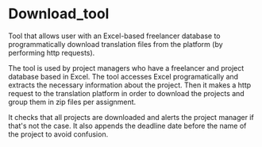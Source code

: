 # Download_tool
Tool that allows user with an Excel-based freelancer database to programmatically download translation files 
from the platform (by performing http requests).

The tool is used by project managers who have a freelancer and project database based in Excel.
The tool accesses Excel programatically and extracts the necessary information about the project.
Then it makes a http request to the translation platform in order to download the projects
and group them in zip files per assignment.

It checks that all projects are downloaded and alerts the project manager if that's not the case.
It also appends the deadline date before the name of the project to avoid confusion.
